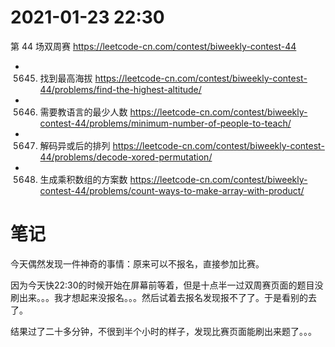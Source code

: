
# 2021-01-23 22:30

第 44 场双周赛 https://leetcode-cn.com/contest/biweekly-contest-44
- 5645. 找到最高海拔 https://leetcode-cn.com/contest/biweekly-contest-44/problems/find-the-highest-altitude/
- 5646. 需要教语言的最少人数 https://leetcode-cn.com/contest/biweekly-contest-44/problems/minimum-number-of-people-to-teach/
- 5647. 解码异或后的排列 https://leetcode-cn.com/contest/biweekly-contest-44/problems/decode-xored-permutation/
- 5648. 生成乘积数组的方案数 https://leetcode-cn.com/contest/biweekly-contest-44/problems/count-ways-to-make-array-with-product/

# 笔记

今天偶然发现一件神奇的事情：原来可以不报名，直接参加比赛。

因为今天快22:30的时候开始在屏幕前等着，但是十点半一过双周赛页面的题目没刷出来。。。我才想起来没报名。。。然后试着去报名发现报不了了。于是看别的去了。

结果过了二十多分钟，不很到半个小时的样子，发现比赛页面能刷出来题了。。。
